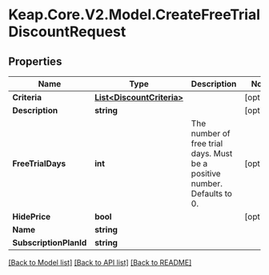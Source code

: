 # Keap.Core.V2.Model.CreateFreeTrialDiscountRequest

## Properties

Name | Type | Description | Notes
------------ | ------------- | ------------- | -------------
**Criteria** | [**List&lt;DiscountCriteria&gt;**](DiscountCriteria.md) |  | [optional] 
**Description** | **string** |  | [optional] 
**FreeTrialDays** | **int** | The number of free trial days. Must be a positive number. Defaults to 0. | [optional] 
**HidePrice** | **bool** |  | [optional] 
**Name** | **string** |  | 
**SubscriptionPlanId** | **string** |  | 

[[Back to Model list]](../README.md#documentation-for-models) [[Back to API list]](../README.md#documentation-for-api-endpoints) [[Back to README]](../README.md)

